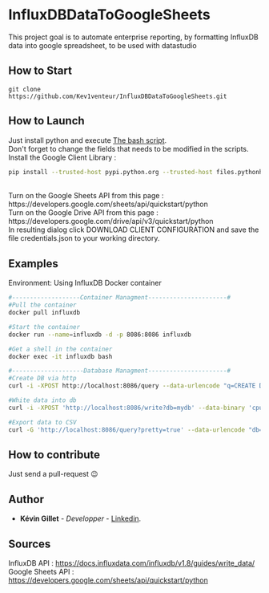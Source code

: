 # InfluxDBDataToGoogleSheets
This project goal is to automate enterprise reporting, by formatting InfluxDB data into google spreadsheet, to be used with datastudio
## How to Start
```
git clone https://github.com/Kev1venteur/InfluxDBDataToGoogleSheets.git
```

## How to Launch
Just install python and execute [The bash script](grafana-data_exporter.sh). </br>
Don't forget to change the fields that needs to be modified in the scripts. </br>
Install the Google Client Library :
``` sh
pip install --trusted-host pypi.python.org --trusted-host files.pythonhosted.org --trusted-host pypi.org --upgrade pip --upgrade requests-toolbelt google-api-python-client google-auth-httplib2 google-auth-oauthlib gspread
```
</br>
Turn on the Google Sheets API from this page : https://developers.google.com/sheets/api/quickstart/python </br>
Turn on the Google Drive API from this page : https://developers.google.com/drive/api/v3/quickstart/python </br>
In resulting dialog click DOWNLOAD CLIENT CONFIGURATION and save the file credentials.json to your working directory.

## Examples
Environment: Using InfluxDB Docker container

``` sh
#-------------------Container Managment----------------------#
#Pull the container
docker pull influxdb

#Start the container
docker run --name=influxdb -d -p 8086:8086 influxdb

#Get a shell in the container
docker exec -it influxdb bash

#--------------------Database Managment----------------------#
#Create DB via http
curl -i -XPOST http://localhost:8086/query --data-urlencode "q=CREATE DATABASE mydb"

#White data into db
curl -i -XPOST 'http://localhost:8086/write?db=mydb' --data-binary 'cpu_load_short,host=server01,region=us-west value=0.64 1434055562000000000'

#Export data to CSV
curl -G 'http://localhost:8086/query?pretty=true' --data-urlencode "db=mydb" --data-urlencode "q=SELECT \"value\" FROM \"cpu_load_short\" WHERE \"region\"='us-west'" -H "Accept: application/csv" > raw-csv-data.csv
```

## How to contribute
Just send a pull-request 😉

## Author
- <b>Kévin Gillet</b> - <i>Developper</i> - <a href="https://www.linkedin.com/in/k%C3%A9vin-gillet-50b25b175/">Linkedin</a>.

## Sources
InfluxDB API : https://docs.influxdata.com/influxdb/v1.8/guides/write_data/ </br>
Google Sheets API : https://developers.google.com/sheets/api/quickstart/python </br>
